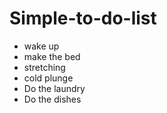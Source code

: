 # Simple-to-do-list
- wake up
- make the bed
- stretching
- cold plunge
- Do the laundry
- Do the dishes

